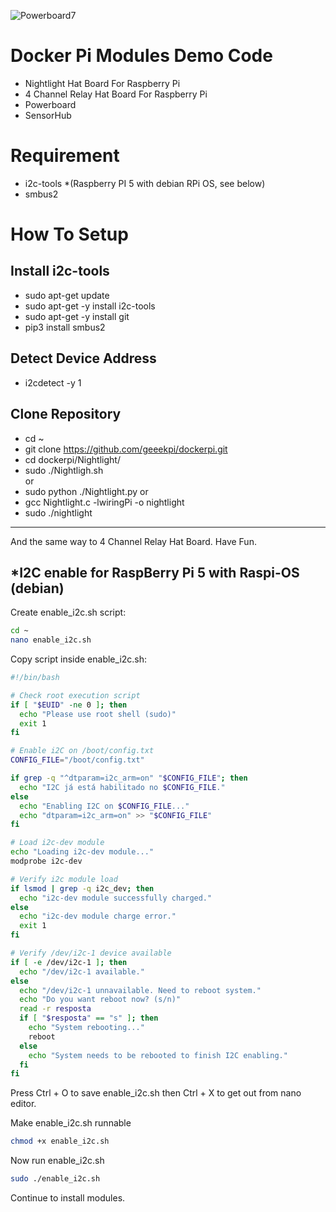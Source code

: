 ![Powerboard7](https://github.com/user-attachments/assets/4188ce50-4968-462f-a1e7-ff5011d0318c)

# Docker Pi Modules Demo Code
* Nightlight Hat Board For Raspberry Pi 
* 4 Channel Relay Hat Board For Raspberry Pi
* Powerboard 
* SensorHub
# Requirement
* i2c-tools *(Raspberry PI 5 with debian RPi OS, see below)
* smbus2  
# How To Setup
## Install i2c-tools 
* sudo apt-get update 
* sudo apt-get -y install i2c-tools
* sudo apt-get -y install git
* pip3 install smbus2
## Detect Device Address
* i2cdetect -y 1 
## Clone Repository
* cd ~
* git clone https://github.com/geeekpi/dockerpi.git
* cd dockerpi/Nightlight/
* sudo ./Nightligh.sh  
or 
* sudo python ./Nightlight.py
or 
* gcc Nightlight.c -lwiringPi -o nightlight
* sudo ./nightlight
----
And the same way to 4 Channel Relay Hat Board.
Have Fun.

## *I2C enable for RaspBerry Pi 5 with Raspi-OS (debian)
Create enable_i2c.sh script:
```bash
cd ~
nano enable_i2c.sh
```

Copy script inside enable_i2c.sh:
```bash
#!/bin/bash

# Check root execution script
if [ "$EUID" -ne 0 ]; then
  echo "Please use root shell (sudo)"
  exit 1
fi

# Enable i2C on /boot/config.txt
CONFIG_FILE="/boot/config.txt"

if grep -q "^dtparam=i2c_arm=on" "$CONFIG_FILE"; then
  echo "I2C já está habilitado no $CONFIG_FILE."
else
  echo "Enabling I2C on $CONFIG_FILE..."
  echo "dtparam=i2c_arm=on" >> "$CONFIG_FILE"
fi

# Load i2c-dev module
echo "Loading i2c-dev module..."
modprobe i2c-dev

# Verify i2c module load
if lsmod | grep -q i2c_dev; then
  echo "i2c-dev module successfully charged."
else
  echo "i2c-dev module charge error."
  exit 1
fi

# Verify /dev/i2c-1 device available
if [ -e /dev/i2c-1 ]; then
  echo "/dev/i2c-1 available."
else
  echo "/dev/i2c-1 unnavailable. Need to reboot system."
  echo "Do you want reboot now? (s/n)"
  read -r resposta
  if [ "$resposta" == "s" ]; then
    echo "System rebooting..."
    reboot
  else
    echo "System needs to be rebooted to finish I2C enabling."
  fi
fi
```
Press Ctrl + O to save enable_i2c.sh then Ctrl + X to get out from nano editor.

Make enable_i2c.sh runnable
```bash
chmod +x enable_i2c.sh
```
Now run enable_i2c.sh
```bash
sudo ./enable_i2c.sh
```
Continue to install modules.

